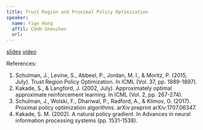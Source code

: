 ```yaml
---
title: Trust Region and Proximal Policy Optimization
speaker:
  name: Yige Hong
  affil: CUHK-Shenzhen
  url: 
---
```


[slides](/static/files/RL_seminars2019-0304yige_trpo_final.pdf)
[video](https://youtu.be/1EO_sPsgzwE)

References:
1. Schulman, J., Levine, S., Abbeel, P., Jordan, M. I., & Moritz, P. (2015, July). Trust Region Policy Optimization. In ICML (Vol. 37, pp. 1889-1897).
2. Kakade, S., & Langford, J. (2002, July). Approximately optimal approximate reinforcement learning. In ICML (Vol. 2, pp. 267-274).
3. Schulman, J., Wolski, F., Dhariwal, P., Radford, A., & Klimov, O. (2017). Proximal policy optimization algorithms. arXiv preprint arXiv:1707.06347.
4. Kakade, S. M. (2002). A natural policy gradient. In Advances in neural information processing systems (pp. 1531-1538).
